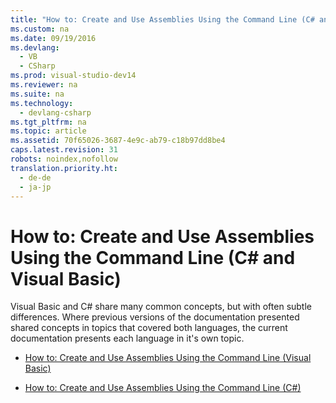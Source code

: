 ```yaml
---
title: "How to: Create and Use Assemblies Using the Command Line (C# and Visual Basic)"
ms.custom: na
ms.date: 09/19/2016
ms.devlang: 
  - VB
  - CSharp
ms.prod: visual-studio-dev14
ms.reviewer: na
ms.suite: na
ms.technology: 
  - devlang-csharp
ms.tgt_pltfrm: na
ms.topic: article
ms.assetid: 70f65026-3687-4e9c-ab79-c18b97dd8be4
caps.latest.revision: 31
robots: noindex,nofollow
translation.priority.ht: 
  - de-de
  - ja-jp
---
```

# How to: Create and Use Assemblies Using the Command Line (C# and Visual Basic)
Visual Basic and C# share many common concepts, but with often subtle differences. Where previous versions of the documentation presented shared concepts in topics that covered both languages, the current documentation presents each language in it's own topic.  
  
-   [How to: Create and Use Assemblies Using the Command Line (Visual Basic)](../vs140/How-to--Create-and-Use-Assemblies-Using-the-Command-Line--Visual-Basic-.md)  
  
-   [How to: Create and Use Assemblies Using the Command Line (C#)](../vs140/How-to--Create-and-Use-Assemblies-Using-the-Command-Line--C#-.md)